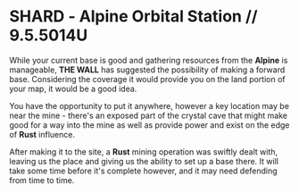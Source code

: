 # SHARD - ‏Alpine Orbital Station // 9.5.5014U

While your current base is good and gathering resources from the **Alpine** is manageable, **THE WALL** has suggested the possibility of making a forward base. Considering the coverage it would provide you on the land portion of your map, it would be a good idea.

You have the opportunity to put it anywhere, however a key location may be near the mine - there's an exposed part of the crystal cave that might make good for a way into the mine as well as provide power and exist on the edge of **Rust** influence.

After making it to the site, a **Rust** mining operation was swiftly dealt with, leaving us the place and giving us the ability to set up a base there. It will take some time before it's complete however, and it may need defending from time to time.